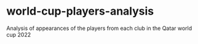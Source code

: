 # world-cup-players-analysis
Analysis of appearances of the players from each club in the Qatar world cup 2022
